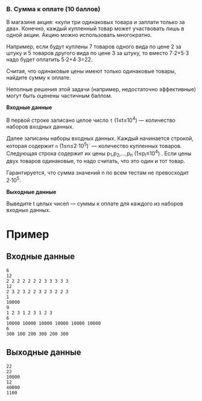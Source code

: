 ### B. Сумма к оплате (10 баллов)

В магазине акция: «купи три одинаковых товара и заплати только за два». Конечно, каждый купленный товар может участвовать лишь в одной акции. Акцию можно использовать многократно.

Например, если будут куплены 7 товаров одного вида по цене 2 за штуку и 5 товаров другого вида по цене 3 за штуку, то вместо 7⋅2+5⋅3 надо будет оплатить 5⋅2+4⋅3=22.

Считая, что одинаковые цены имеют только одинаковые товары, найдите сумму к оплате.

Неполные решения этой задачи (например, недостаточно эффективные) могут быть оценены частичным баллом.

**Входные данные**

В первой строке записано целое число `t`  (1≤t≤10<sup>4</sup>)  — количество наборов входных данных.

Далее записаны наборы входных данных. Каждый начинается строкой, которая содержит `n`  (1≤n≤2⋅10<sup>5</sup>)` — количество купленных товаров. Следующая строка содержит их цены  p<sub>1</sub>,p<sub>2</sub>,…,p<sub>n</sub>   (1≤p<sub>i</sub>≤10<sup>4</sup>)  . Если цены двух товаров одинаковые, то надо считать, что это один и тот товар.

Гарантируется, что сумма значений n по всем тестам не превосходит 2⋅10<sup>5</sup>.

**Выходные данные**

Выведите t целых чисел — суммы к оплате для каждого из наборов входных данных.

# Пример
## Входные данные
```
6
12
2 2 2 2 2 2 2 3 3 3 3 3
12
2 3 2 3 2 2 3 2 3 2 2 3
1
10000
9
1 2 3 1 2 3 1 2 3
6
10000 10000 10000 10000 10000 10000
6
300 100 200 300 200 300
```
## Выходные данные
```
22
22
10000
12
40000
1100
```